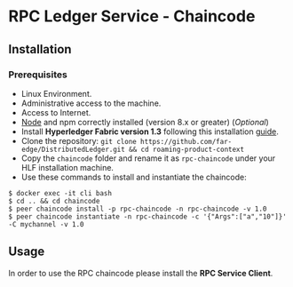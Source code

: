 # RPC Ledger Service - Chaincode

## Installation
### Prerequisites
* Linux Environment.
* Administrative access to the machine.
* Access to Internet.
* [Node](https://nodejs.org/en/download/) and npm correctly installed (version 8.x or greater) (*Optional*)
* Install **Hyperledger Fabric version 1.3** following this installation [guide](https://hyperledger-fabric.readthedocs.io/en/release-1.3/getting_started.html).
* Clone the repository: `git clone https://github.com/far-edge/DistributedLedger.git && cd roaming-product-context`
* Copy the `chaincode` folder and rename it as `rpc-chaincode` under your HLF installation machine.
* Use these commands to install and instantiate the chaincode: 
```
$ docker exec -it cli bash
$ cd .. && cd chaincode
$ peer chaincode install -p rpc-chaincode -n rpc-chaincode -v 1.0
$ peer chaincode instantiate -n rpc-chaincode -c '{"Args":["a","10"]}' -C mychannel -v 1.0
```

## Usage
In order to use the RPC chaincode please install the **RPC Service Client**.
